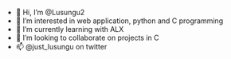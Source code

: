- 👋 Hi, I’m @Lusungu2
- 👀 I’m interested in web application, python and C programming
- 🌱 I’m currently learning with ALX
- 💞️ I’m looking to collaborate on projects in C
- 📫 @just_lusungu on twitter

<!---
Lusungu2/Lusungu2 is a ✨ special ✨ repository because its `README.md` (this file) appears on your GitHub profile.
You can click the Preview link to take a look at your changes.
--->
